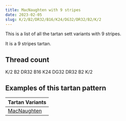 ```yaml
---
title: MacNaughten with 9 stripes
date: 2023-02-05
slug: K/2/B2/DR32/B16/K24/DG32/DR32/B2/K/2
---
```

This is a list of all the tartan sett variants with 9 stripes.

It is a 9 stripes tartan.


## Thread count
K/2 B2 DR32 B16 K24 DG32 DR32 B2 K/2

## Examples of this tartan pattern

| Tartan Variants |
|---------------|
| [MacNaughten](/variants/k/2/b2/dr32/b16/k24/dg32/dr32/b2/k/2-b4367ae-dg11450d-draa0000-k000000)||
